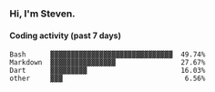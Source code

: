 ### Hi, I'm Steven.

#### Coding activity (past 7 days)
```
Bash      ▓▓▓▓▓▓▓▓▓▓▓▓▓▓▓▓▓▓▓▓▓▓▓▓▓▓▓▓▓▓  49.74%
Markdown  ▓▓▓▓▓▓▓▓▓▓▓▓▓▓▓▓                27.67%
Dart      ▓▓▓▓▓▓▓▓▓                       16.03%
other     ▓▓▓                              6.56%
```
